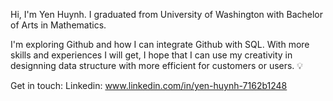 Hi, I'm Yen Huynh. 
I graduated from University of Washington with Bachelor of Arts in Mathematics.


I'm exploring Github and how I can integrate Github with SQL. With more skills and experiences I will get, I hope that I can use my creativity in designning data structure with more efficient for customers or users. :bulb:

Get in touch:
Linkedin: www.linkedin.com/in/yen-huynh-7162b1248
